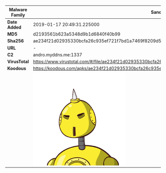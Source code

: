 | Malware Family | SandroRat                                                    |
| -------------- | ------------------------------------------------------------ |
| **Date Added** | 2019-01-17 20:49:31.225000                                                   |
| **MD5**        | d2193561b623a5348d9b1d6840f40b99                             |
| **Sha256**     | ae234f21d02935330bcfa26c935ef721f7bd1a7469f8209d541d055097e8fdb6 |
| **URL**        | -                                                            |
| **C2**         | andro.myddns.me:1337 |
| **VirusTotal** | https://www.virustotal.com/#/file/ae234f21d02935330bcfa26c935ef721f7bd1a7469f8209d541d055097e8fdb6/detection |
| **Koodous**    | https://koodous.com/apks/ae234f21d02935330bcfa26c935ef721f7bd1a7469f8209d541d055097e8fdb6 |
|                | ![](../assets/ae234f21d02935330bcfa26c935ef721f7bd1a7469f8209d541d055097e8fdb6.png) |